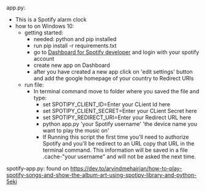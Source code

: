 app.py:
  - This is a Spotify alarm clock
  - how to on Windows 10:
    - getting started:
      - needed: python and pip installed
      - run pip install -r requirements.txt
      - go to [Dashboard for Spotify developer](https://developer.spotify.com/dashboard/login) and login with your spotify account
      - create new app on Dashboard
      - after you have created a new app click on 'edit settings' button and add the google homepage of your country to Redirect URIs
    - run file:
      - In terminal command move to folder where you saved the file and type:
        - set SPOTIPY_CLIENT_ID=Enter your CLient Id here
        - set SPOTIPY_CLIENT_SECRET=Enter your CLient Secret here
        - set SPOTIPY_REDIRECT_URI=Enter your Redirect URL here
        - python app.py 'your Spotify username' 'the device name you want to play the music on'
        - If Running this script the first time you'll need to authorize Spotify and you'll be redirect to an URL copy that URL in the terminal command.
          This information will be saved in a file .cache-"your username" and will not be asked the next time.

spotify-app.py:
  found on https://dev.to/arvindmehairjan/how-to-play-spotify-songs-and-show-the-album-art-using-spotipy-library-and-python-5eki
